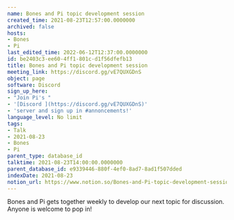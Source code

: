 ```yaml
---
name: Bones and Pi topic development session
created_time: 2021-08-23T12:57:00.0000000
archived: false
hosts:
- Bones
- Pi
last_edited_time: 2022-06-12T12:37:00.0000000
id: be2403c3-ee60-4ff1-801c-d1f56dfefb13
title: Bones and Pi topic development session
meeting_link: https://discord.gg/vE7QUXGDnS
object: page
software: Discord
sign_up_here:
- "Join Pi's "
- '[Discord ](https://discord.gg/vE7QUXGDnS)'
- 'server and sign up in #annoncements!'
language_level: No limit
tags:
- Talk
- 2021-08-23
- Bones
- Pi
parent_type: database_id
talktime: 2021-08-23T14:00:00.0000000
parent_database_id: e9339446-880f-4ef0-8ad7-8ad1f507dded
indexDate: 2021-08-23
notion_url: https://www.notion.so/Bones-and-Pi-topic-development-session-be2403c3ee604ff1801cd1f56dfefb13
---
```


Bones and Pi gets together weekly to develop our next topic for discussion.
Anyone is welcome to pop in!










